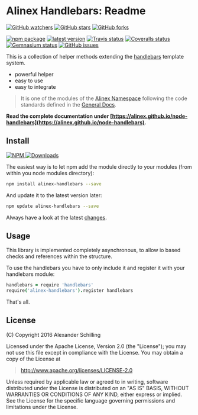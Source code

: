 Alinex Handlebars: Readme
=================================================

[![GitHub watchers](
  https://img.shields.io/github/watchers/alinex/node-handlebars.svg?style=social&label=Watch&maxAge=2592000)](
  https://github.com/alinex/node-handlebars/subscription)<!-- {.hidden-small} -->
[![GitHub stars](
  https://img.shields.io/github/stars/alinex/node-handlebars.svg?style=social&label=Star&maxAge=2592000)](
  https://github.com/alinex/node-handlebars)
[![GitHub forks](
  https://img.shields.io/github/forks/alinex/node-handlebars.svg?style=social&label=Fork&maxAge=2592000)](
  https://github.com/alinex/node-handlebars)<!-- {.hidden-small} -->
<!-- {p:.right} -->

[![npm package](
  https://img.shields.io/npm/v/alinex-handlebars.svg?maxAge=2592000&label=latest%20version)](
  https://www.npmjs.com/package/alinex-handlebars)
[![latest version](
  https://img.shields.io/npm/l/alinex-handlebars.svg?maxAge=2592000)](
  #license)<!-- {.hidden-small} -->
[![Travis status](
  https://img.shields.io/travis/alinex/node-handlebars.svg?maxAge=2592000&label=develop)](
  https://travis-ci.org/alinex/node-handlebars)
[![Coveralls status](
  https://img.shields.io/coveralls/alinex/node-handlebars.svg?maxAge=2592000)](
  https://coveralls.io/r/alinex/node-handlebars?branch=master)
[![Gemnasium status](
  https://img.shields.io/gemnasium/alinex/node-handlebars.svg?maxAge=2592000)](
  https://gemnasium.com/alinex/node-handlebars)
[![GitHub issues](
  https://img.shields.io/github/issues/alinex/node-handlebars.svg?maxAge=2592000)](
  https://github.com/alinex/node-handlebars/issues)<!-- {.hidden-small} -->


This is a collection of helper methods extending the [handlebars](http://handlebarsjs.com/)
template system.

- powerful helper
- easy to use
- easy to integrate

> It is one of the modules of the [Alinex Namespace](https://alinex.github.io/code.html)
> following the code standards defined in the [General Docs](https://alinex.github.io/develop).

__Read the complete documentation under
[https://alinex.github.io/node-handlebars](https://alinex.github.io/node-handlebars).__
<!-- {p: .hidden} -->


Install
-------------------------------------------------

[![NPM](https://nodei.co/npm/alinex-handlebars.png?downloads=true&downloadRank=true&stars=true)
 ![Downloads](https://nodei.co/npm-dl/alinex-handlebars.png?months=9&height=3)
](https://www.npmjs.com/package/alinex-handlebars)

The easiest way is to let npm add the module directly to your modules
(from within you node modules directory):

``` sh
npm install alinex-handlebars --save
```

And update it to the latest version later:

``` sh
npm update alinex-handlebars --save
```

Always have a look at the latest [changes](Changelog.md).


Usage
-------------------------------------------------

This library is implemented completely asynchronous, to allow io based checks
and references within the structure.

To use the handlebars you have to only include it and register it with your handlebars
module:

``` coffee
handlebars = require 'handlebars'
require('alinex-handlebars').register handlebars
```

That's all.


License
-------------------------------------------------

(C) Copyright 2016 Alexander Schilling

Licensed under the Apache License, Version 2.0 (the "License");
you may not use this file except in compliance with the License.
You may obtain a copy of the License at

>  <http://www.apache.org/licenses/LICENSE-2.0>

Unless required by applicable law or agreed to in writing, software
distributed under the License is distributed on an "AS IS" BASIS,
WITHOUT WARRANTIES OR CONDITIONS OF ANY KIND, either express or implied.
See the License for the specific language governing permissions and
limitations under the License.
